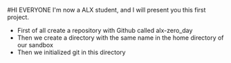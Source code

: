  #HI EVERYONE
 I'm now a ALX student, and I will present you this first project.
 - First of all create a repository with Github called alx-zero_day
 - Then we create a directory with the same name in the home directory of our sandbox
 - Then we initialized git in this directory